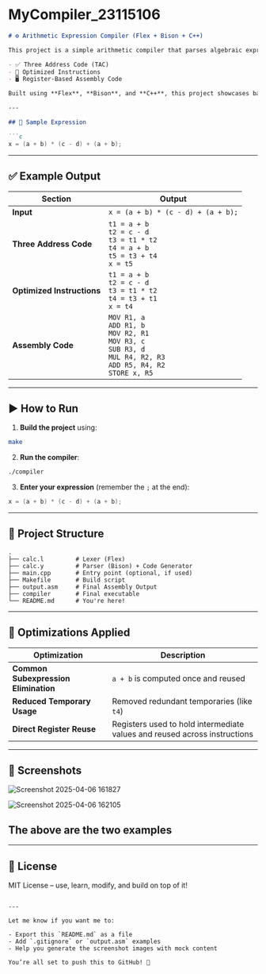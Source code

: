# MyCompiler_23115106



```markdown
# ⚙️ Arithmetic Expression Compiler (Flex + Bison + C++)

This project is a simple arithmetic compiler that parses algebraic expressions and generates:

- ✅ Three Address Code (TAC)
- 🔁 Optimized Instructions
- 🖥️ Register-Based Assembly Code

Built using **Flex**, **Bison**, and **C++**, this project showcases basic compiler design, optimization techniques, and code generation.

---

## 🧠 Sample Expression

```c
x = (a + b) * (c - d) + (a + b);
```

---

## ✅ Example Output

| Section | Output |
|--------|--------|
| **Input** | `x = (a + b) * (c - d) + (a + b);` |
| **Three Address Code** | `t1 = a + b`<br>`t2 = c - d`<br>`t3 = t1 * t2`<br>`t4 = a + b`<br>`t5 = t3 + t4`<br>`x = t5` |
| **Optimized Instructions** | `t1 = a + b`<br>`t2 = c - d`<br>`t3 = t1 * t2`<br>`t4 = t3 + t1`<br>`x = t4` |
| **Assembly Code** | `MOV R1, a`<br>`ADD R1, b`<br>`MOV R2, R1`<br>`MOV R3, c`<br>`SUB R3, d`<br>`MUL R4, R2, R3`<br>`ADD R5, R4, R2`<br>`STORE x, R5` |

---

## ▶️ How to Run

1. **Build the project** using:

```bash
make
```

2. **Run the compiler**:

```bash
./compiler
```

3. **Enter your expression** (remember the `;` at the end):

```c
x = (a + b) * (c - d) + (a + b);
```

---

## 📁 Project Structure

```
.
├── calc.l         # Lexer (Flex)
├── calc.y         # Parser (Bison) + Code Generator
├── main.cpp       # Entry point (optional, if used)
├── Makefile       # Build script
├── output.asm     # Final Assembly Output
├── compiler       # Final executable
└── README.md      # You're here!
```

---

## 🧠 Optimizations Applied

| Optimization | Description |
|--------------|-------------|
| **Common Subexpression Elimination** | `a + b` is computed once and reused |
| **Reduced Temporary Usage** | Removed redundant temporaries (like `t4`) |
| **Direct Register Reuse** | Registers used to hold intermediate values and reused across instructions |

---

## 📸 Screenshots

![Screenshot 2025-04-06 161827](https://github.com/user-attachments/assets/64fb6abe-50d1-464b-b5dd-e3231a25ae19)

![Screenshot 2025-04-06 162105](https://github.com/user-attachments/assets/aa9adef8-5c33-4cd0-8b93-7fc09293f5c9)


The above are the two examples
---
---

## 📜 License

MIT License – use, learn, modify, and build on top of it!
```

---

Let me know if you want me to:

- Export this `README.md` as a file
- Add `.gitignore` or `output.asm` examples
- Help you generate the screenshot images with mock content

You’re all set to push this to GitHub! 🚀
